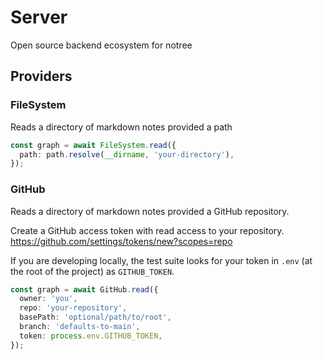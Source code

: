 # Server

Open source backend ecosystem for notree

## Providers

### FileSystem

Reads a directory of markdown notes provided a path

```ts
const graph = await FileSystem.read({
  path: path.resolve(__dirname, 'your-directory'),
});
```

### GitHub

Reads a directory of markdown notes provided a GitHub repository.

Create a GitHub access token with read access to your repository. https://github.com/settings/tokens/new?scopes=repo

If you are developing locally, the test suite looks for your token in `.env` (at the root of the project) as `GITHUB_TOKEN`.

```ts
const graph = await GitHub.read({
  owner: 'you',
  repo: 'your-repository',
  basePath: 'optional/path/to/root',
  branch: 'defaults-to-main',
  token: process.env.GITHUB_TOKEN,
});
```
